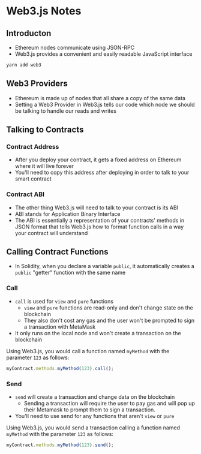 # Web3.js Notes

## Introducton

- Ethereum nodes communicate using JSON-RPC
- Web3.js provides a convenient and easily readable JavaScript interface

```bash
yarn add web3
```

## Web3 Providers

- Ethereum is made up of nodes that all share a copy of the same data
- Setting a Web3 Provider in Web3.js tells our code which node we should be talking to handle our reads and writes

## Talking to Contracts

### Contract Address

- After you deploy your contract, it gets a fixed address on Ethereum where it will live forever
- You'll need to copy this address after deploying in order to talk to your smart contract

### Contract ABI

- The other thing Web3.js will need to talk to your contract is its ABI
- ABI stands for Application Binary Interface
- The ABI is essentially a representation of your contracts' methods in JSON format that tells Web3.js how to format function calls in a way your contract will understand

## Calling Contract Functions

- In Solidity, when you declare a variable `public`, it automatically creates a `public` "getter" function with the same name

### Call

- `call` is used for `view` and `pure` functions
  - `view` and `pure` functions are read-only and don't change state on the blockchain
  - They also don't cost any gas and the user won't be prompted to sign a transaction with MetaMask
- It only runs on the local node and won't create a transaction on the blockchain

Using Web3.js, you would call a function named `myMethod` with the parameter `123` as follows:

```javascript
myContract.methods.myMethod(123).call();
```

### Send

- `send` will create a transaction and change data on the blockchain
  - Sending a transaction will require the user to pay gas and will pop up their Metamask to prompt them to sign a transaction.
- You'll need to use send for any functions that aren't `view` or `pure`

Using Web3.js, you would send a transaction calling a function named `myMethod` with the parameter `123` as follows:

```javascript
myContract.methods.myMethod(123).send();
```
